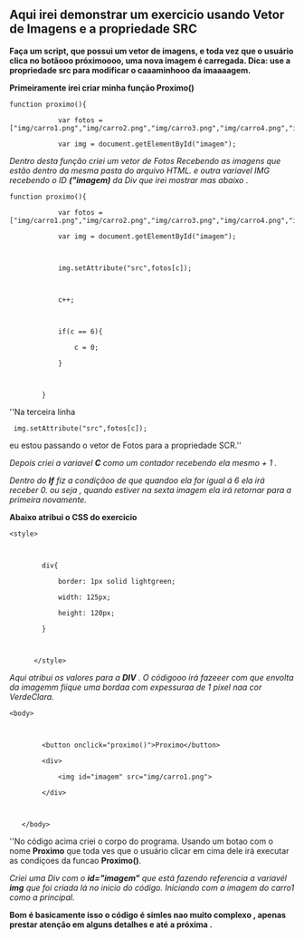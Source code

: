 ## Aqui irei demonstrar um exercicio usando Vetor de Imagens e a propriedade SRC

**Faça um script, que possui um vetor de imagens, e toda vez que o usuário clica no botãooo próximoooo, uma nova imagem é carregada. Dica: use a propriedade src para modificar o caaaminhooo da imaaaagem.**

**Primeiramente irei criar minha função Proximo()**

    function proximo(){
                var fotos = ["img/carro1.png","img/carro2.png","img/carro3.png","img/carro4.png","img/carro5.png","img/carro6.png"];
                var img = document.getElementById("imagem");

*Dentro desta função criei um vetor de Fotos Recebendo as imagens que estão dentro da mesma pasta do arquivo HTML. e outra variavel IMG recebendo o ID **("imagem)** da Div que irei mostrar mas abaixo .*

    function proximo(){
                var fotos = ["img/carro1.png","img/carro2.png","img/carro3.png","img/carro4.png","img/carro5.png","img/carro6.png"];
                var img = document.getElementById("imagem");
                
                img.setAttribute("src",fotos[c]);
                
                c++;
                
                if(c == 6){
                    c = 0;
                }
                
            }

''Na terceira linha

     img.setAttribute("src",fotos[c]);

eu estou passando o vetor de Fotos para a propriedade SCR.''

*Depois criei a variavel **C** como um contador recebendo ela mesmo + 1 .*

*Dentro do **If** fiz a condiçãoo de que quandoo ela for igual á 6 ela irá receber 0. ou seja , quando estiver na sexta imagem ela irá retornar para a primeira novamente.*

**Abaixo atribui o CSS do exercicio**

    <style>
          
            div{
                border: 1px solid lightgreen;
                width: 125px;
                height: 120px;
            }

          </style>

*Aqui atribui os valores para a **DIV** . O códigooo irá fazeeer com que envolta da imagemm fiique uma bordaa com expessuraa de 1 pixel naa cor VerdeClara.*

    <body>
     
            <button onclick="proximo()">Proximo</button>
            <div>
                <img id="imagem" src="img/carro1.png">
            </div>
     
       </body>

''No código acima criei o corpo do programa. Usando um botao com o nome **Proximo** que toda ves que o usuário clicar em cima dele irá executar as condiçoes da funcao **Proximo()**.

*Criei uma Div com o **id="imagem"** que está fazendo referencia a variavél **img** que foi criada lá no inicio do código. Iniciando com a imagem do carro1 como a principal.*

**Bom é basicamente isso o código é simles nao muito complexo , apenas prestar atenção em alguns detalhes e até a próxima .**
